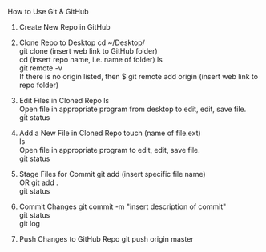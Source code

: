 How to Use Git & GitHub

1. Create New Repo in GitHub 

2. Clone Repo to Desktop
cd ~/Desktop/  
git clone (insert web link to GitHub folder)   
cd (insert repo name, i.e. name of folder) 
ls  
git remote -v   
If there is no origin listed, then $ git remote add origin (insert web link to repo folder)  

3. Edit Files in Cloned Repo
ls  
Open file in appropriate program from desktop to edit, edit, save file.  
git status  

4. Add a New File in Cloned Repo
touch (name of file.ext)  
ls  
Open file in appropriate program to edit, edit, save file.  
git status  

5. Stage Files for Commit
git add (insert specific file name)  
OR
git add .  
git status  

6. Commit Changes 
git commit -m "insert description of commit"  
git status  
git log  

7. Push Changes to GitHub Repo
git push origin master    